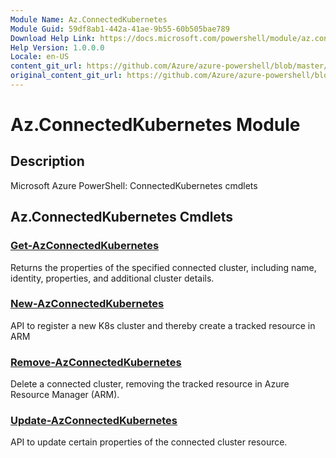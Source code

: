 ```yaml
---
Module Name: Az.ConnectedKubernetes
Module Guid: 59df8ab1-442a-41ae-9b55-60b505bae789
Download Help Link: https://docs.microsoft.com/powershell/module/az.connectedkubernetes
Help Version: 1.0.0.0
Locale: en-US
content_git_url: https://github.com/Azure/azure-powershell/blob/master/src/ConnectedKubernetes/help/Az.ConnectedKubernetes.md
original_content_git_url: https://github.com/Azure/azure-powershell/blob/master/src/ConnectedKubernetes/help/Az.ConnectedKubernetes.md
---
```


# Az.ConnectedKubernetes Module
## Description
Microsoft Azure PowerShell: ConnectedKubernetes cmdlets

## Az.ConnectedKubernetes Cmdlets
### [Get-AzConnectedKubernetes](Get-AzConnectedKubernetes.md)
Returns the properties of the specified connected cluster, including name, identity, properties, and additional cluster details.

### [New-AzConnectedKubernetes](New-AzConnectedKubernetes.md)
API to register a new K8s cluster and thereby create a tracked resource in ARM

### [Remove-AzConnectedKubernetes](Remove-AzConnectedKubernetes.md)
Delete a connected cluster, removing the tracked resource in Azure Resource Manager (ARM).

### [Update-AzConnectedKubernetes](Update-AzConnectedKubernetes.md)
API to update certain properties of the connected cluster resource.

